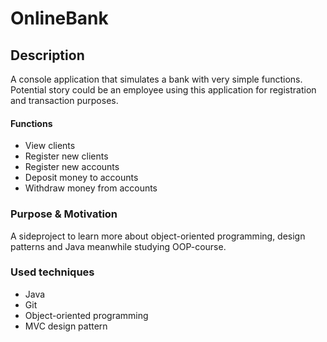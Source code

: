 # OnlineBank

## Description
A console application that simulates a bank with very simple functions. 
Potential story could be an employee using this application for registration and transaction purposes.

#### Functions
* View clients
* Register new clients
* Register new accounts
* Deposit money to accounts
* Withdraw money from accounts

### Purpose & Motivation
A sideproject to learn more about object-oriented programming, design patterns and Java meanwhile studying OOP-course.

### Used techniques
- Java
- Git
- Object-oriented programming
- MVC design pattern
